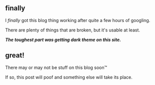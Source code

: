## finally

I *finally* got this blog thing working after quite a few hours of googling.

There are plenty of things that are broken, but it's usable at least.

***The toughest part was getting dark theme on this site.***

## great!

There may or may not be stuff on this blog soon™

If so, this post will poof and something else will take its place.